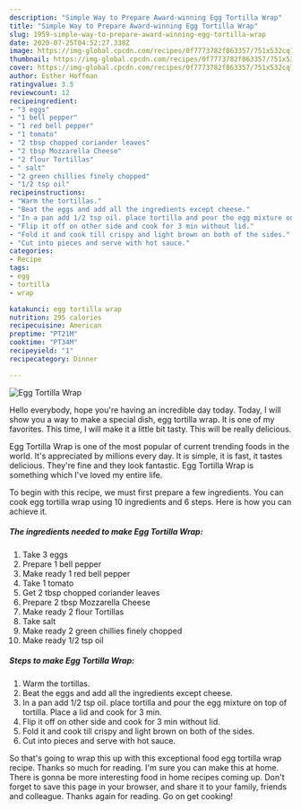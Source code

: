 ```yaml
---
description: "Simple Way to Prepare Award-winning Egg Tortilla Wrap"
title: "Simple Way to Prepare Award-winning Egg Tortilla Wrap"
slug: 1959-simple-way-to-prepare-award-winning-egg-tortilla-wrap
date: 2020-07-25T04:52:27.338Z
image: https://img-global.cpcdn.com/recipes/0f7773782f863357/751x532cq70/egg-tortilla-wrap-recipe-main-photo.jpg
thumbnail: https://img-global.cpcdn.com/recipes/0f7773782f863357/751x532cq70/egg-tortilla-wrap-recipe-main-photo.jpg
cover: https://img-global.cpcdn.com/recipes/0f7773782f863357/751x532cq70/egg-tortilla-wrap-recipe-main-photo.jpg
author: Esther Hoffman
ratingvalue: 3.5
reviewcount: 12
recipeingredient:
- "3 eggs"
- "1 bell pepper"
- "1 red bell pepper"
- "1 tomato"
- "2 tbsp chopped coriander leaves"
- "2 tbsp Mozzarella Cheese"
- "2 flour Tortillas"
- " salt"
- "2 green chillies finely chopped"
- "1/2 tsp oil"
recipeinstructions:
- "Warm the tortillas."
- "Beat the eggs and add all the ingredients except cheese."
- "In a pan add 1/2 tsp oil. place tortilla and pour the egg mixture on top of tortilla. Place a lid and cook for 3 min."
- "Flip it off on other side and cook for 3 min without lid."
- "Fold it and cook till crispy and light brown on both of the sides."
- "Cut into pieces and serve with hot sauce."
categories:
- Recipe
tags:
- egg
- tortilla
- wrap

katakunci: egg tortilla wrap 
nutrition: 295 calories
recipecuisine: American
preptime: "PT21M"
cooktime: "PT34M"
recipeyield: "1"
recipecategory: Dinner

---
```



![Egg Tortilla Wrap](https://img-global.cpcdn.com/recipes/0f7773782f863357/751x532cq70/egg-tortilla-wrap-recipe-main-photo.jpg)

Hello everybody, hope you're having an incredible day today. Today, I will show you a way to make a special dish, egg tortilla wrap. It is one of my favorites. This time, I will make it a little bit tasty. This will be really delicious.



Egg Tortilla Wrap is one of the most popular of current trending foods in the world. It's appreciated by millions every day. It is simple, it is fast, it tastes delicious. They're fine and they look fantastic. Egg Tortilla Wrap is something which I've loved my entire life.


To begin with this recipe, we must first prepare a few ingredients. You can cook egg tortilla wrap using 10 ingredients and 6 steps. Here is how you can achieve it.

<!--inarticleads1-->

##### The ingredients needed to make Egg Tortilla Wrap:

1. Take 3 eggs
1. Prepare 1 bell pepper
1. Make ready 1 red bell pepper
1. Take 1 tomato
1. Get 2 tbsp chopped coriander leaves
1. Prepare 2 tbsp Mozzarella Cheese
1. Make ready 2 flour Tortillas
1. Take  salt
1. Make ready 2 green chillies finely chopped
1. Make ready 1/2 tsp oil




<!--inarticleads2-->

##### Steps to make Egg Tortilla Wrap:

1. Warm the tortillas.
1. Beat the eggs and add all the ingredients except cheese.
1. In a pan add 1/2 tsp oil. place tortilla and pour the egg mixture on top of tortilla. Place a lid and cook for 3 min.
1. Flip it off on other side and cook for 3 min without lid.
1. Fold it and cook till crispy and light brown on both of the sides.
1. Cut into pieces and serve with hot sauce.




So that's going to wrap this up with this exceptional food egg tortilla wrap recipe. Thanks so much for reading. I'm sure you can make this at home. There is gonna be more interesting food in home recipes coming up. Don't forget to save this page in your browser, and share it to your family, friends and colleague. Thanks again for reading. Go on get cooking!
